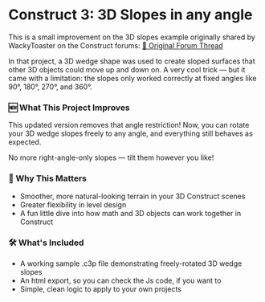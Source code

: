 # Construct 3: 3D Slopes in any angle

This is a small improvement on the 3D slopes example originally shared by WackyToaster on the Construct forums:
[🔗 Original Forum Thread](https://www.construct.net/en/forum/construct-3/how-do-i-8/anyone-figured-go-3d-wedge-171152)

In that project, a 3D wedge shape was used to create sloped surfaces that other 3D objects could move up and down on. A very cool trick — but it came with a limitation: the slopes only worked correctly at fixed angles like 90°, 180°, 270°, and 360°.

### 🆕 What This Project Improves
This updated version removes that angle restriction!
Now, you can rotate your 3D wedge slopes freely to any angle, and everything still behaves as expected.

No more right-angle-only slopes — tilt them however you like!

### 🎯 Why This Matters
+ Smoother, more natural-looking terrain in your 3D Construct scenes
+ Greater flexibility in level design
+ A fun little dive into how math and 3D objects can work together in Construct

### 🛠️ What's Included
+ A working sample .c3p file demonstrating freely-rotated 3D wedge slopes
+ An html export, so you can check the Js code, if you want to
+ Simple, clean logic to apply to your own projects